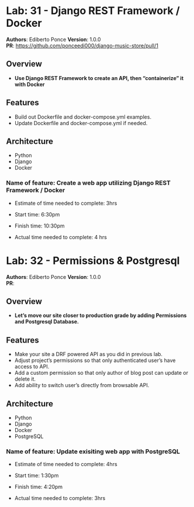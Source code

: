 # Lab: 31 - Django REST Framework / Docker

**Authors**: Ediberto Ponce
**Version**: 1.0.0  
**PR**: https://github.com/ponceedi000/django-music-store/pull/1

## Overview
- **Use Django REST Framework to create an API, then “containerize” it with Docker**


## Features
- Build out Dockerfile and docker-compose.yml examples.
- Update Dockerfile and docker-compose.yml if needed.


## Architecture
- Python
- Django
- Docker

### Name of feature: Create a web app utilizing Django REST Framework / Docker

- Estimate of time needed to complete: 3hrs

- Start time: 6:30pm

- Finish time: 10:30pm

- Actual time needed to complete: 4 hrs


# Lab: 32 - Permissions & Postgresql

**Authors**: Ediberto Ponce
**Version**: 1.0.0  
**PR**: 

## Overview
- **Let’s move our site closer to production grade by adding Permissions and Postgresql Database.**


## Features
- Make your site a DRF powered API as you did in previous lab.
- Adjust project’s permissions so that only authenticated user’s have access to API.
- Add a custom permission so that only author of blog post can update or delete it.
- Add ability to switch user’s directly from browsable API.


## Architecture
- Python
- Django
- Docker
- PostgreSQL

### Name of feature: Update exisiting web app with PostgreSQL

- Estimate of time needed to complete: 4hrs

- Start time: 1:30pm

- Finish time: 4:20pm

- Actual time needed to complete: 3hrs
